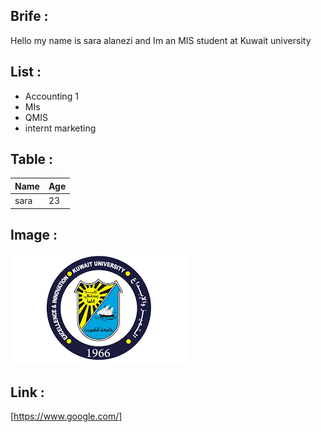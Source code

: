 ## Brife : 
Hello my name is sara alanezi and Im an MIS student at Kuwait university 

## List : 
* Accounting 1 
* MIs 
* QMIS 
* internt marketing 

## Table : 
| Name | Age | 
|------|-----|
| sara | 23  |

## Image : 
![Screenshot of a comment on a GitHub issue showing an image, added in the Markdown, of an Kuwaiti flag.](image-1.png)

 ## Link : 
[https://www.google.com/]
 